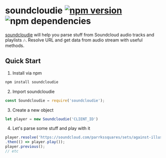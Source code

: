 # soundcloudie [![npm version](https://badge.fury.io/js/soundcloudie.svg)](http://badge.fury.io/js/soundcloudie) ![npm dependencies](https://david-dm.org/oboshto/soundcloudie.svg)

[soundcloudie](https://github.com/oboshto/soundcloudie/blob/master/src/soundcloudie.js ) will help you parse stuff from Soundcloud audio tracks and playlists 🎶. Resolve URL and get data from audio stream with useful methods.

## Quick Start
1. Install via npm
```js
npm install soundcloudie
```
2. Import soundcloudie
```js
const Soundcloudie = require('soundcloudie');
```
3. Create a new object
```js
let player = new Soundcloudie('CLIENT_ID')
```
4. Let's parse some stuff and play with it
```js
player.resolve('https://soundcloud.com/parrkssquares/sets/against-illusions-and-reality-1')
.then(() => player.play());
player.previous();
// etc
```